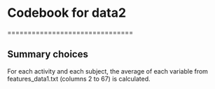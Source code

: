 # Codebook for data2
===============================

## Summary choices

For each activity and each subject, the average of each variable from features_data1.txt (columns 2 to 67) is calculated. 



